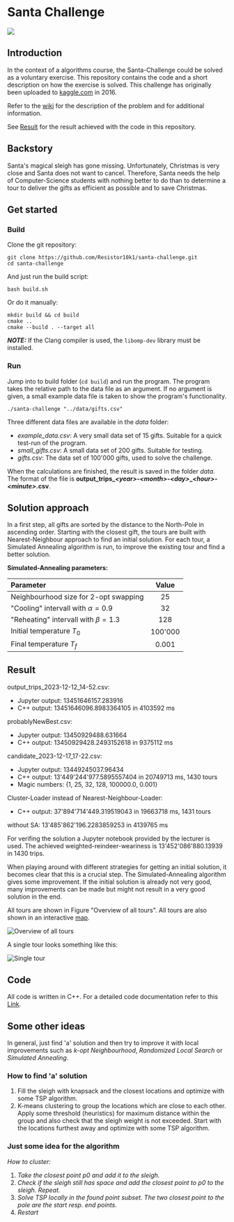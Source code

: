 # Santa Challenge

![](https://github.com/Resistor10k1/santa-challenge/actions/workflows/santa-challenge-unit-tests.yml/badge.svg)

## Introduction

In the context of a algorithms course, the Santa-Challenge could be solved as a voluntary exercise. This repository contains the code and a short description on how the exercise is solved.
This challenge has originally been uploaded to <a href="https://www.kaggle.com/competitions/santas-stolen-sleigh" target="_blank">kaggle.com</a> in 2016.

Refer to the <a href="https://resistor10k1.github.io/santa-challenge/" target="_blank">wiki</a>  for the description of the problem and for additional information.

See [Result](#result) for the result achieved with the code in this repository.

## Backstory

Santa's magical sleigh has gone missing. Unfortunately, Christmas is very close and Santa does not want to cancel. Therefore, Santa needs the help of Computer-Science students with nothing better to do than to determine a tour to deliver the gifts as efficient as possible and to save Christmas.

## Get started

### Build

Clone the git repository:
```
git clone https://github.com/Resistor10k1/santa-challenge.git
cd santa-challenge
```
And just run the build script:
```
bash build.sh
```
Or do it manually:
```
mkdir build && cd build
cmake ..
cmake --build . --target all
```

**_NOTE:_**  If the Clang compiler is used, the `libomp-dev` library must be installed.

### Run

Jump into to build folder (`cd build`) and run the program. The program takes the relative path to the data file as an argument. If no argument is given, a small example data file is taken to show the program's functionality.
```
./santa-challenge "../data/gifts.csv"
```
Three different data files are available in the *data* folder:
- *example_data.csv*: A very small data set of 15 gifts. Suitable for a quick test-run of the program.
- *small_gifts.csv*: A small data set of 200 gifts. Suitable for testing.
- *gifts.csv*: The data set of 100'000 gifts, used to solve the challenge.

When the calculations are finished, the result is saved in the folder *data*. The format of the file is **output_trips_*\<year\>*-*\<month\>*-*\<day\>*_*\<hour\>*-*\<minute\>*.csv**.

## Solution approach

In a first step, all gifts are sorted by the distance to the North-Pole in ascending order. Starting with the closest gift, the tours are built with Nearest-Neighbour approach to find an initial solution.
For each tour, a Simulated Annealing algorithm is run, to improve the existing tour and find a better solution.

**Simulated-Annealing parameters:**

Parameter                              | Value
:---                                   | :----:
Neighbourhood size for 2-opt swapping  | 25
"Cooling" intervall with $\alpha=0.9$  | 32
"Reheating" intervall with $\beta=1.3$ | 128
Initial temperature $T_0$              | 100'000
Final temperature $T_f$                | 0.001

## Result

output_trips_2023-12-12_14-52.csv:
- Jupyter output: 13451646157.283916
- C++ output: 13451646096.8983364105 in 4103592 ms

probablyNewBest.csv:
- Jupyter output: 13450929488.631664
- C++ output: 13450929428.2493152618 in 9375112 ms

candidate_2023-12-17_17-22.csv:
- Jupyter output: 13449245037.96434
- C++ output: 13'449'244'977.5895557404 in 20749713 ms, 1430 tours
- Magic numbers: {1, 25, 32, 128, 100000.0, 0.001}

Cluster-Loader instead of Nearest-Neighbour-Loader:
- C++ output: 37'894'714'449.319519043 in 19663718 ms, 1431 tours

without SA:
13'485'862'196.2283859253 in 4139765 ms

For verifing the solution a Jupyter notebook provided by the lecturer is used. The achieved weighted-reindeer-weariness is 13'452'086'880.13939 in 1430 trips.

When playing around with different strategies for getting an initial solution, it becomes clear that this is a crucial step. The Simulated-Annealing algorithm gives some improvement. If the initial solution is already not very good, many improvements can be made but might not result in a very good solution in the end.

All tours are shown in Figure "Overview of all tours". All tours are also shown in an interactive <a href="https://resistor10k1.github.io/santa-challenge/figures/map.html" target="_blank">map</a>.

![Overview of all tours](docs/figures/whole_map.png)

A single tour looks something like this:

![Single tour](docs/figures/firstTrip_map.png)


## Code

All code is written in C++. For a detailed code documentation refer to this <a href="https://resistor10k1.github.io/santa-challenge/doxygen/html/index.html" target="_blank">Link</a>.
<!-- All code is written in C++. For a detailed code documentation refer to this <a href="doxygen/html/index.html" target="_blank">Link</a>. -->

## Some other ideas

In general, just find 'a' solution and then try to improve it with local improvements such as *k-opt Neighbourhood*, *Randomized Local Search* or *Simulated Annealing*.

### How to find 'a' solution

1. Fill the sleigh with knapsack and the closest locations and optimize with some TSP algorithm.
2. K-means clustering to group the locations which are close to each other. Apply some threshold (heuristics) for maximum distance within the group and also check that the sleigh weight is not exceeded. Start with the locations furthest away and optimize with some TSP algorithm.

### Just some idea for the algorithm
*How to cluster:*<br>
1. *Take the closest point p0 and add it to the sleigh.*
2. *Check if the sleigh still has space and add the closest point to p0 to the sleigh. Repeat.*
3. *Solve TSP locally in the found point subset. The two closest point to the pole are the start resp. end points.*
4. *Restart*



